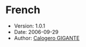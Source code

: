 French
======

* Version: 1.0.1
* Date: 2006-09-29
* Author: [Calogero GIGANTE](http://sourceforge.net/users/calogerogigante/)
